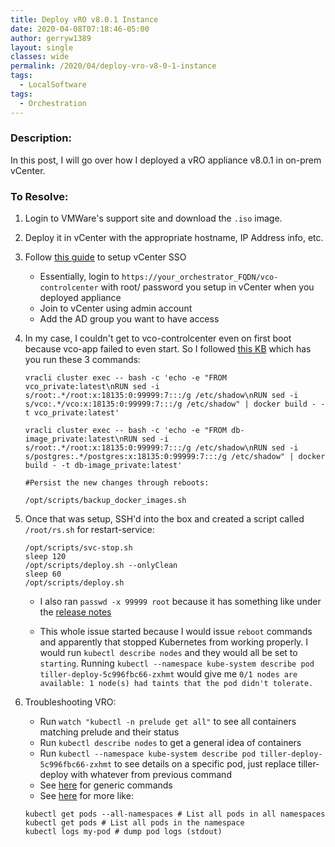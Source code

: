 ```yaml
---
title: Deploy vRO v8.0.1 Instance
date: 2020-04-08T07:18:46-05:00
author: gerryw1389
layout: single
classes: wide
permalink: /2020/04/deploy-vro-v8-0-1-instance
tags:
  - LocalSoftware
tags:
  - Orchestration
---
```

<!--more-->

### Description:

In this post, I will go over how I deployed a vRO appliance v8.0.1 in on-prem vCenter.

### To Resolve:

1. Login to VMWare's support site and download the `.iso` image.

2. Deploy it in vCenter with the appropriate hostname, IP Address info, etc.

3. Follow [this guide](https://docs.vmware.com/en/vRealize-Orchestrator/8.0/com.vmware.vrealize.orchestrator-install-config.doc/GUID-61267B72-2963-4E22-9630-DA90AF40EC05.html) to setup vCenter SSO

   - Essentially, login to `https://your_orchestrator_FQDN/vco-controlcenter` with root/ password you setup in vCenter when you deployed appliance
   - Join to vCenter using admin account
   - Add the AD group you want to have access

4. In my case, I couldn't get to vco-controlcenter even on first boot because vco-app failed to even start. So I followed [this KB](https://kb.vmware.com/s/article/78235) which has you run these 3 commands:

   ```shell
   vracli cluster exec -- bash -c 'echo -e "FROM vco_private:latest\nRUN sed -i s/root:.*/root:x:18135:0:99999:7:::/g /etc/shadow\nRUN sed -i s/vco:.*/vco:x:18135:0:99999:7:::/g /etc/shadow" | docker build - -t vco_private:latest'

   vracli cluster exec -- bash -c 'echo -e "FROM db-image_private:latest\nRUN sed -i s/root:.*/root:x:18135:0:99999:7:::/g /etc/shadow\nRUN sed -i s/postgres:.*/postgres:x:18135:0:99999:7:::/g /etc/shadow" | docker build - -t db-image_private:latest'

   #Persist the new changes through reboots:

   /opt/scripts/backup_docker_images.sh
   ```

5. Once that was setup, SSH'd into the box and created a script called `/root/rs.sh` for restart-service:

   ```shell
   /opt/scripts/svc-stop.sh
   sleep 120
   /opt/scripts/deploy.sh --onlyClean
   sleep 60
   /opt/scripts/deploy.sh
   ```

   - I also ran `passwd -x 99999 root` because it has something like under the [release notes](https://docs.vmware.com/en/vRealize-Orchestrator/8.0.1/rn/VMware-vRealize-Orchestrator-801-Release-Notes.html#knownissues)

   - This whole issue started because I would issue `reboot` commands and apparently that stopped Kubernetes from working properly. I would run `kubectl describe nodes` and they would all be set to `starting`. Running `kubectl --namespace kube-system describe pod tiller-deploy-5c996fbc66-zxhmt` would give me `0/1 nodes are available: 1 node(s) had taints that the pod didn't tolerate.`  

6. Troubleshooting VRO:

   - Run `watch "kubectl -n prelude get all"` to see all containers matching prelude and their status
   - Run `kubectl describe nodes` to get a general idea of containers
   - Run `kubectl --namespace kube-system describe pod tiller-deploy-5c996fbc66-zxhmt` to see details on a specific pod, just replace tiller-deploy with whatever from previous command
   - See [here](https://www.tutorialspoint.com/kubernetes/kubernetes_kubectl_commands.htm) for generic commands
   - See [here](https://kubernetes.io/docs/reference/kubectl/cheatsheet/) for more like:

   ```shell
   kubectl get pods --all-namespaces # List all pods in all namespaces
   kubectl get pods # List all pods in the namespace
   kubectl logs my-pod # dump pod logs (stdout)
   ```

